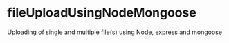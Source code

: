 # fileUploadUsingNodeMongoose
Uploading of single and multiple file(s) using Node, express and mongoose
